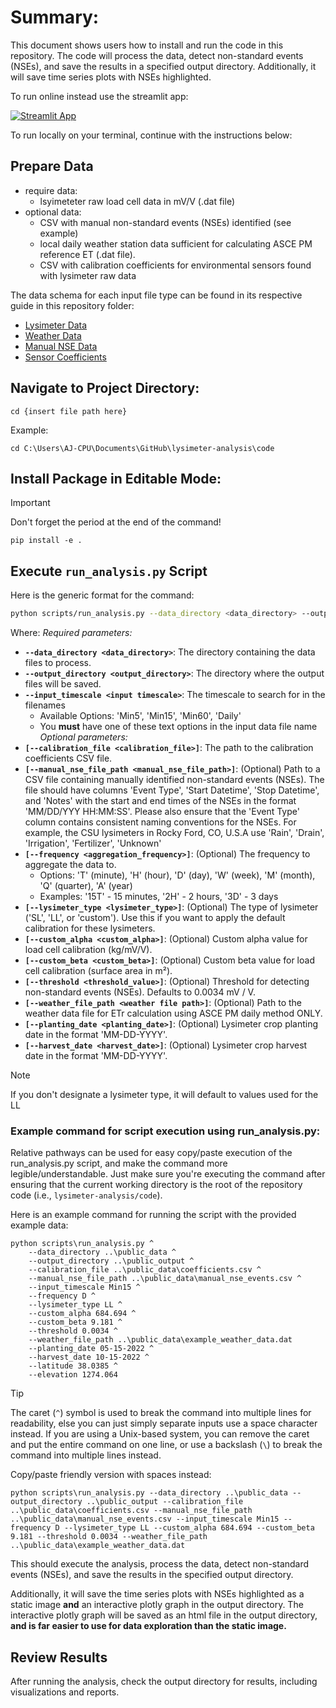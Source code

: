 # Summary:
This document shows users how to install and run the code in this repository.  The code will process the data, detect non-standard events (NSEs), and save the results in a specified output directory.  Additionally, it will save time series plots with NSEs highlighted.

To run online instead use the streamlit app: 

[![Streamlit App](https://static.streamlit.io/badges/streamlit_badge_black_white.svg)](https://csu-lysimeter-analysis.streamlit.app/)


To run locally on your terminal, continue with the instructions below:

## Prepare Data
- require data: 
    - lsyimeteter raw load cell data in mV/V (.dat file)
- optional data:
    - CSV with manual non-standard events (NSEs) identified (see example)
    - local daily weather station data sufficient for calculating ASCE PM reference ET (.dat file).
    - CSV with calibration coefficients for environmental sensors found with lysimeter raw data

The data schema for each input file type can be found in its respective guide in this repository folder:
- [Lysimeter Data](./Lysimeter%20Input%20Data%20Formatting.md)
- [Weather Data](./Weather%20Input%20Data%20Formatting.md)
- [Manual NSE Data](./Manual%20NSE%20Event%20File%20Formatting.md)
- [Sensor Coefficients](./Sensor%20Coefficients%20Formatting.md)

## Navigate to Project Directory:
```
cd {insert file path here}
```

Example:
```
cd C:\Users\AJ-CPU\Documents\GitHub\lysimeter-analysis\code
```

## Install Package in Editable Mode:
> [!IMPORTANT]
> Don't forget the period at the end of the command!

```
pip install -e .
```

## Execute ```run_analysis.py``` Script

Here is the generic format for the command:
```bash
python scripts/run_analysis.py --data_directory <data_directory> --output_directory <output_directory> --calibration_file <calibration_file> --input_timescale <input_timescale> --frequency <aggregation_frequency> --lysimeter_type <lysimeter_type> --custom_alpha <custom_alpha> --custom_beta <custom_beta> --threshold <threshold_value>

```
Where:
*Required parameters:*
- **`--data_directory <data_directory>`**: The directory containing the data files to process.
- **`--output_directory <output_directory>`**: The directory where the output files will be saved.
- **`--input_timescale <input timescale>`**: The timescale to search for in the filenames 
    - Available Options: 'Min5', 'Min15', 'Min60', 'Daily'
    - You **must** have one of these text options in the input data file name
*Optional parameters:*
- **`[--calibration_file <calibration_file>]`**: The path to the calibration coefficients CSV file.
- **`[--manual_nse_file_path <manual_nse_file_path>]`**: (Optional) Path to a CSV file containing manually identified non-standard events (NSEs). The file should have columns 'Event Type', 'Start Datetime', 'Stop Datetime', and 'Notes' with the start and end times of the NSEs in the format 'MM/DD/YYY HH:MM:SS'. Please also ensure that the 'Event Type' column contains consistent naming conventions for the NSEs. For example, the CSU lysimeters in Rocky Ford, CO, U.S.A use 'Rain', 'Drain', 'Irrigation', 'Fertilizer', 'Unknown'
- **`[--frequency <aggregation_frequency>]`**: (Optional) The frequency to aggregate the data to.
    - Options: 'T' (minute), 'H' (hour), 'D' (day), 'W' (week), 'M' (month), 'Q' (quarter), 'A' (year)
    - Examples: '15T' - 15 minutes, '2H' - 2 hours, '3D' - 3 days
- **`[--lysimeter_type <lysimeter_type>]`**: (Optional) The type of lysimeter ('SL', 'LL', or 'custom'). Use this if you want to apply the default calibration for these lysimeters.
- **`[--custom_alpha <custom_alpha>]`**: (Optional) Custom alpha value for load cell calibration (kg/mV/V).
- **`[--custom_beta <custom_beta>]`**: (Optional) Custom beta value for load cell calibration (surface area in m²).
- **`[--threshold <threshold_value>]`**: (Optional) Threshold for detecting non-standard events (NSEs). Defaults to 0.0034 mV / V.
- **`[--weather_file_path <weather file path>]`**: (Optional) Path to the weather data file for ETr calculation using ASCE PM daily method ONLY.
- **`[--planting_date <planting_date>]`**: (Optional) Lysimeter crop planting date in the format 'MM-DD-YYYY'.
- **`[--harvest_date <harvest_date>]`**: (Optional) Lysimeter crop harvest date in the format 'MM-DD-YYYY'.

> [!NOTE]
> If you don't designate a lysimeter type, it will default to values used for the LL

### Example command for script execution using run_analysis.py:
Relative pathways can be used for easy copy/paste execution of the run_analysis.py script, and make the command more legible/understandable. Just make sure you're executing the command after ensuring that the current working directory is the root of the repository code (i.e., `lysimeter-analysis/code`).

Here is an example command for running the script with the provided example data:
```batch
python scripts\run_analysis.py ^
    --data_directory ..\public_data ^
    --output_directory ..\public_output ^
    --calibration_file ..\public_data\coefficients.csv ^
    --manual_nse_file_path ..\public_data\manual_nse_events.csv ^
    --input_timescale Min15 ^
    --frequency D ^
    --lysimeter_type LL ^
    --custom_alpha 684.694 ^
    --custom_beta 9.181 ^
    --threshold 0.0034 ^
    --weather_file_path ..\public_data\example_weather_data.dat
    --planting_date 05-15-2022 ^
    --harvest_date 10-15-2022 ^
    --latitude 38.0385 ^
    --elevation 1274.064
```
> [!TIP]
> The caret (`^`) symbol is used to break the command into multiple lines for readability, else you can just simply separate inputs use a space character instead. If you are using a Unix-based system, you can remove the caret and put the entire command on one line, or use a backslash (`\`) to break the command into multiple lines instead.

Copy/paste friendly version with spaces instead:
```batch
python scripts\run_analysis.py --data_directory ..\public_data --output_directory ..\public_output --calibration_file ..\public_data\coefficients.csv --manual_nse_file_path ..\public_data\manual_nse_events.csv --input_timescale Min15 --frequency D --lysimeter_type LL --custom_alpha 684.694 --custom_beta 9.181 --threshold 0.0034 --weather_file_path ..\public_data\example_weather_data.dat
```

This should execute the analysis, process the data, detect non-standard events (NSEs), and save the results in the specified output directory. 

Additionally, it will save the time series plots with NSEs highlighted as a static image **and** an interactive plotly graph in the output directory.  The interactive plotly graph will be saved as an html file in the output directory, **and is far easier to use for data exploration than the static image.**

<!--
For the private test data on AJ's computer:
```batch
python scripts\run_analysis.py --data_directory ..\private_test_data --output_directory ..\private_test_output --calibration_file ..\private_test_data\coefficients.csv --manual_nse_file_path ..\private_test_data\manual_nse_events.csv --input_timescale Min15 --frequency D --lysimeter_type LL --custom_alpha 684.694 --custom_beta 9.181 --threshold 0.0034 --weather_file_path ..\private_METS_data\METS_Daily_2022.dat --planting_date 05-15-2022 --harvest_date 10-15-2022 --latitude 38.0385 --elevation 1274.064
```
-->

## Review Results
After running the analysis, check the output directory for results, including visualizations and reports.